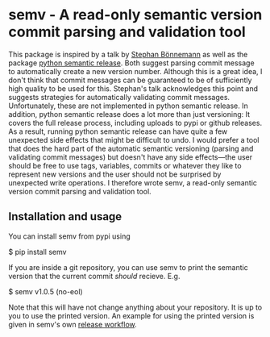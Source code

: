# semv - A read-only semantic version commit parsing and validation tool

This package is inspired by a talk by [Stephan
Bönnemann](https://www.youtube.com/watch?v=tc2UgG5L7WM) as well as the package
[python semantic
release](https://python-semantic-release.readthedocs.io/en/latest/).
Both suggest parsing commit message to automatically create a new version number.
Although this is a great idea, I don't think that commit messages can be guaranteed to be of sufficiently high quality to be used for this.
Stephan's talk acknowledges this point and suggests strategies for automatically validating commit messages.
Unfortunately, these are not implemented in python semantic release.
In addition, python semantic release does a lot more than just versioning: It covers the full release process, including uploads to pypi or github releases.
As a result, running python semantic release can have quite a few unexpected side effects that might be difficult to undo.
I would prefer a tool that does the hard part of the automatic semantic versioning (parsing and validating commit messages) but doesn't have any side effects&mdash;the user should be free to use tags, variables, commits or whatever they like to represent new versions and the user should not be surprised by unexpected write operations.
I therefore wrote semv, a read-only semantic version commit parsing and validation tool.

## Installation and usage

You can install semv from pypi using

  $ pip install semv

If you are inside a git repository, you can use semv to print the semantic version that the current commit *should* recieve. E.g.

  $ semv
  v1.0.5 (no-eol)

Note that this will have not change anything about your repository. It is up to you to use the printed version. An example for using the printed version is given in semv's own [release workflow](https://github.com/igordertigor/semv/blob/master/.github/workflows/attempt-release.yml).
